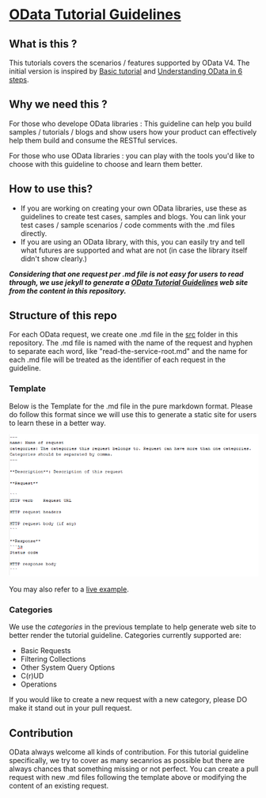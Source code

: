 # [OData Tutorial Guidelines](http://odataorg.github.io/tutorials/)

## What is this ?

This tutorials covers the scenarios /  features supported by OData V4. The initial version is inspired  by [Basic tutorial](http://www.odata.org/getting-started/basic-tutorial/) and [Understanding OData in 6 steps](http://www.odata.org).

## Why we need this ?

For those who develope OData libraries : This guideline can help you build samples / tutorials / blogs and show users how your product can effectively help them build and consume the RESTful services. 

For those who use OData libraries : you can play with the tools you'd like to choose with this guideline to choose and learn them better.

## How to use this?

 - If you are working on creating your own OData libraries, use these as guidelines to create test cases, samples and blogs. You can link your test cases / sample scenarios / code comments with the .md files directly.
 - If you are using an OData library, with this, you can easily try and tell what futures are supported and what are not (in case the library itself didn't show clearly.)

***Considering that one request per .md file is not easy for users to read through, we use jekyll to generate a [OData Tutorial Guidelines](http://odataorg.github.io/tutorials/) web site from the content in this repository.***

## Structure of this repo

For each OData request, we create one .md file in the [src](https://github.com/ODataOrg/tutorials/tree/master/src) folder in this repository. The .md file is named with the name of the request and hyphen to separate each word, like "read-the-service-root.md" and the name for each .md file will be treated as the identifier of each request in the guideline.

### Template

Below is the Template for the .md file in the pure markdown format. Please do follow this format since we will use this to generate a static site for users to learn these in a better way.

![Template](https://github.com/ODataOrg/tutorials/blob/master/assets/template.png)

You may also refer to a [live example](https://github.com/ODataOrg/tutorials/blob/master/src/read-the-service-root.md).

### Categories
We use the *categories* in the previous template to help generate web site to better render the tutorial guideline. Categories currently supported are:
- Basic Requests
- Filtering Collections
- Other System Query Options
- C(r)UD
- Operations

If you would like to create a new request with a new category, please DO make it stand out in your pull request.

## Contribution
OData always welcome all kinds of contribution. For this tutorial guideline specifically, we try to cover as many secanrios as possible but there are always chances that something missing or not perfect. You can create a pull request with new .md files following the template above or modifying the content of an existing request. 
